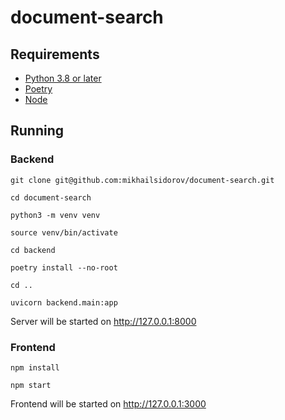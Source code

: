 # document-search

## Requirements

* [Python 3.8 or later](https://www.python.org/downloads/)
* [Poetry](https://python-poetry.org/docs/#installation)
* [Node](https://nodejs.org/en/download/)


## Running

### Backend

`git clone git@github.com:mikhailsidorov/document-search.git`

`cd document-search`

`python3 -m venv venv`

`source venv/bin/activate`

`cd backend`

`poetry install --no-root`

`cd ..`

`uvicorn backend.main:app`

Server will be started on <http://127.0.0.1:8000>

### Frontend

`npm install`

`npm start`

Frontend will be started on <http://127.0.0.1:3000>
